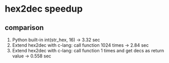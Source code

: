 # hex2dec speedup

## comparison

1. Python built-in int(str_hex, 16) -> 3.32 sec
1. Extend hex2dec with c-lang: call function 1024 times -> 2.84 sec
1. Extend hex2dec with c-lang: call function 1 times and get decs as return value -> 0.558 sec
